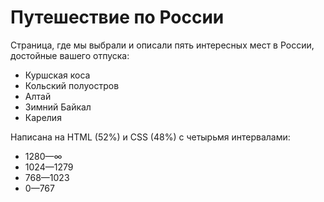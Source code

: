 # Путешествие по России

Страница, где мы выбрали и описали пять интересных мест в России, достойные вашего отпуска:
* Куршская коса
* Кольский полуостров
* Алтай
* Зимний Байкал
* Карелия

Написана на HTML (52%) и CSS (48%) с четырьмя интервалами:
* 1280—∞
* 1024—1279
* 768—1023
* 0—767